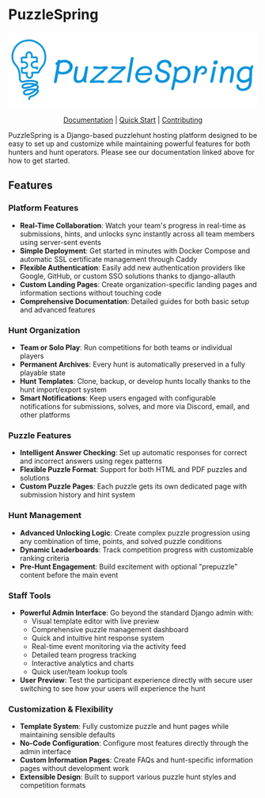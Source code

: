# PuzzleSpring

<p align="center">
  <img src="website/public/images/puzzlespring-line.jpg" alt="PuzzleSpring" width="600">
</p>

<div align="center">
  <p>
    <a href="https://www.puzzlespring.com/docs">Documentation</a> |
    <a href="https://www.puzzlespring.com/docs/getting-started/quickstart.html">Quick Start</a> |
    <a href="https://www.puzzlespring.com/docs/contributing.html">Contributing</a>
  </p>
</div>

PuzzleSpring is a Django-based puzzlehunt hosting platform designed to be easy to set up and customize while maintaining powerful features for both hunters and hunt operators. Please see our documentation linked above for how to get started.

## Features

### Platform Features
- **Real-Time Collaboration**: Watch your team's progress in real-time as submissions, hints, and unlocks sync instantly across all team members using server-sent events
- **Simple Deployment**: Get started in minutes with Docker Compose and automatic SSL certificate management through Caddy
- **Flexible Authentication**: Easily add new authentication providers like Google, GitHub, or custom SSO solutions thanks to django-allauth
- **Custom Landing Pages**: Create organization-specific landing pages and information sections without touching code
- **Comprehensive Documentation**: Detailed guides for both basic setup and advanced features

### Hunt Organization
- **Team or Solo Play**: Run competitions for both teams or individual players
- **Permanent Archives**: Every hunt is automatically preserved in a fully playable state
- **Hunt Templates**: Clone, backup, or develop hunts locally thanks to the hunt import/export system
- **Smart Notifications**: Keep users engaged with configurable notifications for submissions, solves, and more via Discord, email, and other platforms

### Puzzle Features
- **Intelligent Answer Checking**: Set up automatic responses for correct and incorrect answers using regex patterns
- **Flexible Puzzle Format**: Support for both HTML and PDF puzzles and solutions
- **Custom Puzzle Pages**: Each puzzle gets its own dedicated page with submission history and hint system

### Hunt Management
- **Advanced Unlocking Logic**: Create complex puzzle progression using any combination of time, points, and solved puzzle conditions
- **Dynamic Leaderboards**: Track competition progress with customizable ranking criteria
- **Pre-Hunt Engagement**: Build excitement with optional "prepuzzle" content before the main event

### Staff Tools
- **Powerful Admin Interface**: Go beyond the standard Django admin with:
  - Visual template editor with live preview
  - Comprehensive puzzle management dashboard
  - Quick and intuitive hint response system
  - Real-time event monitoring via the activity feed
  - Detailed team progress tracking
  - Interactive analytics and charts
  - Quick user/team lookup tools
- **User Preview**: Test the participant experience directly with secure user switching to see how your users will experience the hunt

### Customization & Flexibility
- **Template System**: Fully customize puzzle and hunt pages while maintaining sensible defaults
- **No-Code Configuration**: Configure most features directly through the admin interface
- **Custom Information Pages**: Create FAQs and hunt-specific information pages without development work
- **Extensible Design**: Built to support various puzzle hunt styles and competition formats
